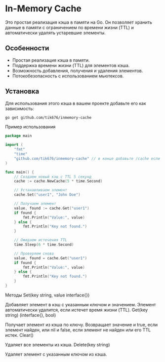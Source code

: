 # In-Memory Cache

Это простая реализация кэша в памяти на Go. Он позволяет хранить данные в памяти с ограничением по времени жизни (TTL) и автоматически удалять устаревшие элементы.

## Особенности

- Простая реализация кэша в памяти.
- Поддержка времени жизни (TTL) для элементов кэша.
- Возможность добавления, получения и удаления элементов.
- Потокобезопасность с использованием мьютексов.

## Установка

Для использования этого кэша в вашем проекте добавьте его как зависимость:

```bash
go get github.com/tik676/inmemory-cache
```
Пример использования

``` go
package main

import (
    "fmt"
    "time"
    "github.com/tik676/inmemory-cache" // в конце добавьте /cache если используете в другом проекте
)

func main() {
    // Создаем новый кэш с TTL 5 секунд 
    cache := cache.NewCache(5 * time.Second)

    // Устанавливаем элемент
    cache.Set("user1", "John Doe")

    // Получаем элемент 
    value, found := cache.Get("user1")
    if found {
        fmt.Println("Value:", value)
    } else {
        fmt.Println("Key not found.")
    }

    // Ожидаем истечения TTL
    time.Sleep(6 * time.Second)

    // Проверяем снова
    value, found = cache.Get("user1")
    if found {
        fmt.Println("Value:", value)
    } else {
        fmt.Println("Key not found.")
    }
}
```
Методы
Set(key string, value interface{})

Добавляет элемент в кэш с указанным ключом и значением. Элемент автоматически удалится, если истечет время жизни (TTL).
Get(key string) (interface{}, bool)

Получает элемент из кэша по ключу. Возвращает значение и true, если элемент найден, или nil и false, если элемент не найден или его TTL истек.
Clear()

Удаляет все элементы из кэша.
Delete(key string)

Удаляет элемент с указанным ключом из кэша.


